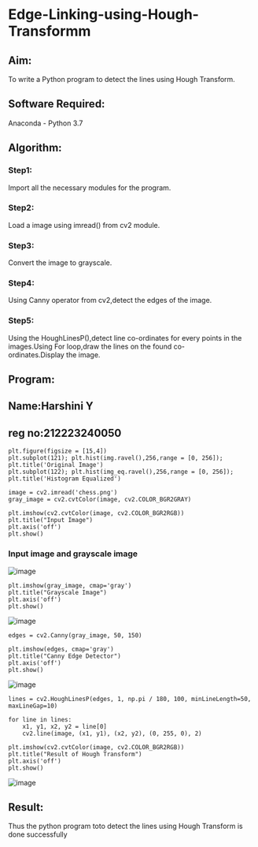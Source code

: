 # Edge-Linking-using-Hough-Transformm
## Aim:
To write a Python program to detect the lines using Hough Transform.

## Software Required:
Anaconda - Python 3.7

## Algorithm:
### Step1:

Import all the necessary modules for the program.
### Step2:

Load a image using imread() from cv2 module.
### Step3:

Convert the image to grayscale.
### Step4:

Using Canny operator from cv2,detect the edges of the image.
### Step5:

Using the HoughLinesP(),detect line co-ordinates for every points in the images.Using For loop,draw the lines on the found co-ordinates.Display the image.
## Program:

## Name:Harshini Y
## reg no:212223240050
```
plt.figure(figsize = [15,4])
plt.subplot(121); plt.hist(img.ravel(),256,range = [0, 256]); plt.title('Original Image')
plt.subplot(122); plt.hist(img_eq.ravel(),256,range = [0, 256]); plt.title('Histogram Equalized')
```
```
image = cv2.imread('chess.png')
gray_image = cv2.cvtColor(image, cv2.COLOR_BGR2GRAY)
```
```
plt.imshow(cv2.cvtColor(image, cv2.COLOR_BGR2RGB))  
plt.title("Input Image")
plt.axis('off')
plt.show()
```

### Input image and grayscale image


![image](https://github.com/user-attachments/assets/b49e7888-205f-4e5c-9068-36cea528be32)
```
plt.imshow(gray_image, cmap='gray')
plt.title("Grayscale Image")
plt.axis('off')
plt.show()
```

![image](https://github.com/user-attachments/assets/abd6ed51-c4ae-4dfe-af50-d8efac707e01)
```
edges = cv2.Canny(gray_image, 50, 150)
```
```
plt.imshow(edges, cmap='gray')
plt.title("Canny Edge Detector")
plt.axis('off')
plt.show()
```

![image](https://github.com/user-attachments/assets/762b84bc-c433-4dd1-ad28-01738d87af77)
```
lines = cv2.HoughLinesP(edges, 1, np.pi / 180, 100, minLineLength=50, maxLineGap=10)
```
```
for line in lines:
    x1, y1, x2, y2 = line[0] 
    cv2.line(image, (x1, y1), (x2, y2), (0, 255, 0), 2)
```
```
plt.imshow(cv2.cvtColor(image, cv2.COLOR_BGR2RGB))  
plt.title("Result of Hough Transform")
plt.axis('off')
plt.show()
```

![image](https://github.com/user-attachments/assets/277dfd49-03f8-4690-8317-3dcbacdbea8b)

## Result:
Thus the python program toto detect the lines using Hough Transform is done successfully
